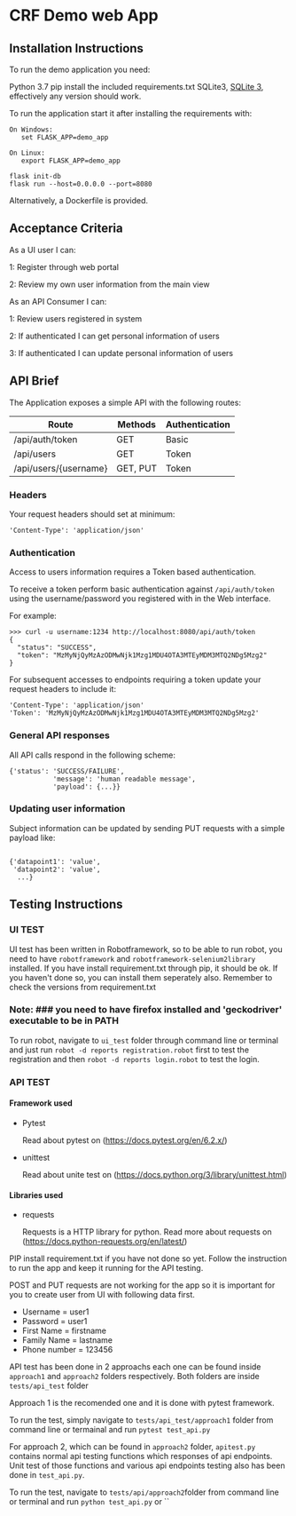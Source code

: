 # CRF Demo web App

## Installation Instructions

To run the demo application you need:

Python 3.7
pip install the included requirements.txt
SQLite3, [SQLite 3](https://www.sqlite.org/), effectively any version should work.

To run the application start it after installing the requirements with:

```
On Windows:
   set FLASK_APP=demo_app

On Linux:
   export FLASK_APP=demo_app

flask init-db
flask run --host=0.0.0.0 --port=8080
```

Alternatively, a Dockerfile is provided.

## Acceptance Criteria

As a UI user I can:

1: Register through web portal

2: Review my own user information from the main view

As an API Consumer I can:

1: Review users registered in system

2: If authenticated I can get personal information of users

3: If authenticated I can update personal information of users

## API Brief

The Application exposes a simple API with the following routes:

| Route                 | Methods  | Authentication |
| --------------------- | -------- | -------------- |
| /api/auth/token       | GET      | Basic          |
| /api/users            | GET      | Token          |
| /api/users/{username} | GET, PUT | Token          |

### Headers

Your request headers should set at minimum:

```
'Content-Type': 'application/json'
```

### Authentication

Access to users information requires a Token based authentication.

To receive a token perform basic authentication against `/api/auth/token` using the username/password you registered with in the Web interface.

For example:

```
>>> curl -u username:1234 http://localhost:8080/api/auth/token
{
  "status": "SUCCESS",
  "token": "MzMyNjQyMzAzODMwNjk1Mzg1MDU4OTA3MTEyMDM3MTQ2NDg5Mzg2"
}
```

For subsequent accesses to endpoints requiring a token update your request headers to include it:

```
'Content-Type': 'application/json'
'Token': 'MzMyNjQyMzAzODMwNjk1Mzg1MDU4OTA3MTEyMDM3MTQ2NDg5Mzg2'
```

### General API responses

All API calls respond in the following scheme:

```
{'status': 'SUCCESS/FAILURE',
           'message': 'human readable message',
           'payload': {...}}
```

### Updating user information

Subject information can be updated by sending PUT requests with a simple payload like:

```

{'datapoint1': 'value',
 'datapoint2': 'value',
  ...}
```

## Testing Instructions

### UI TEST

UI test has been written in Robotframework, so to be able to run robot, you need to have `robotframework` and `robotframework-selenium2library` installed. If you have install requirement.txt through pip, it should be ok. If you haven't done so, you can install them seperately also. Remember to check the versions from requirement.txt

### Note: ### you need to have firefox installed and 'geckodriver' executable to be in PATH

To run robot, navigate to `ui_test` folder through command line or terminal and just run `robot -d reports registration.robot` first to test the registration and then `robot -d reports login.robot` to test the login.

### API TEST

#### Framework used

- Pytest

  Read about pytest on (https://docs.pytest.org/en/6.2.x/)

- unittest

  Read about unite test on (https://docs.python.org/3/library/unittest.html)

#### Libraries used

- requests

  Requests is a HTTP library for python. Read more about requests on (https://docs.python-requests.org/en/latest/)

PIP install requirement.txt if you have not done so yet. Follow the instruction to run the app and keep it running for the API testing.

POST and PUT requests are not working for the app so it is important for you to create user from UI with following data first.

- Username = user1
- Password = user1
- First Name = firstname
- Family Name = lastname
- Phone number = 123456

API test has been done in 2 approachs each one can be found inside `approach1` and `approach2` folders respectively. Both folders are inside `tests/api_test` folder

Approach 1 is the recomended one and it is done with pytest framework.

To run the test, simply navigate to `tests/api_test/approach1` folder from command line or termainal and run `pytest test_api.py`

For approach 2, which can be found in `approach2` folder, `apitest.py` contains normal api testing functions which responses of api endpoints. Unit test of those functions and various api endpoints testing also has been done in `test_api.py`.

To run the test, navigate to `tests/api/approach2`folder from command line or terminal and run `python test_api.py` or ``
